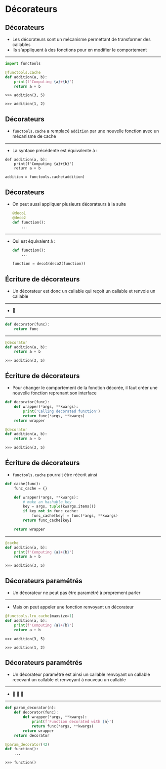 # Décorateurs

## Décorateurs

- Les décorateurs sont un mécanisme permettant de transformer des callables
- Ils s'appliquent à des fonctions pour en modifier le comportement

---

```python
import functools

@functools.cache
def addition(a, b):
    print(f'Computing {a}+{b}')
    return a + b
```

```pycon
>>> addition(3, 5)
```

```pycon
>>> addition(1, 2)
```

## Décorateurs

- `functools.cache` a remplacé `addition` par une nouvelle fonction avec un mécanisme de cache

---

- La syntaxe précédente est équivalente à :

```pycon
def addition(a, b):
    print(f'Computing {a}+{b}')
    return a + b

addition = functools.cache(addition)
```

## Décorateurs

- On peut aussi appliquer plusieurs décorateurs à la suite

    ```python
    @deco1
    @deco2
    def function():
        ...
    ```

---

- Qui est équivalent à :

    ```python
    def function():
        ...

    function = deco1(deco2(function))
    ```

## Écriture de décorateurs

- Un décorateur est donc un callable qui reçoit un callable et renvoie un callable

---

- 🤯

---

```python
def decorator(func):
    return func
```

---

```python
@decorator
def addition(a, b):
    return a + b
```

```pycon
>>> addition(3, 5)
```

## Écriture de décorateurs

- Pour changer le comportement de la fonction décorée, il faut créer une nouvelle fonction reprenant son interface

```python
def decorator(func):
    def wrapper(*args, **kwargs):
        print('Calling decorated function')
        return func(*args, **kwargs)
    return wrapper
```

```python
@decorator
def addition(a, b):
    return a + b
```

```pycon
>>> addition(3, 5)
```

## Écriture de décorateurs

- `functools.cache` pourrait être réécrit ainsi

```python
def cache(func):
    func_cache = {}

    def wrapper(*args, **kwargs):
        # make an hashable key
        key = args, tuple(kwargs.items())
        if key not in func_cache:
            func_cache[key] = func(*args, **kwargs)
        return func_cache[key]

    return wrapper
```

---

```python
@cache
def addition(a, b):
    print(f'Computing {a}+{b}')
    return a + b
```

```pycon
>>> addition(3, 5)
```

## Décorateurs paramétrés

- Un décorateur ne peut pas être paramétré à proprement parler

---

- Mais on peut appeler une fonction renvoyant un décorateur

```python
@functools.lru_cache(maxsize=1)
def addition(a, b):
    print(f'Computing {a}+{b}')
    return a + b
```

```pycon
>>> addition(3, 5)
```

```pycon
>>> addition(1, 2)
```

## Décorateurs paramétrés

- Un décorateur paramétré est ainsi un callable renvoyant un callable recevant un callable et renvoyant à nouveau un callable

---

- 🤯 🤯 🤯

---

```python
def param_decorator(n):
    def decorator(func):
        def wrapper(*args, **kwargs):
            print(f'Function decorated with {n}')
            return func(*args, **kwargs)
        return wrapper
    return decorator
```

```python
@param_decorator(42)
def function():
    ...
```

```pycon
>>> function()
```
